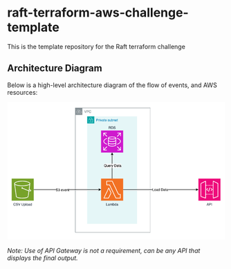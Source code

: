 # raft-terraform-aws-challenge-template
This is the template repository for the Raft terraform challenge

## Architecture Diagram

Below is a high-level architecture diagram of the flow of events, and AWS resources:

![Architecture Diagram](docs/raft_terraform_challenge_architecture.png)

*Note: Use of API Gateway is not a requirement, can be any API that displays the final output.*

